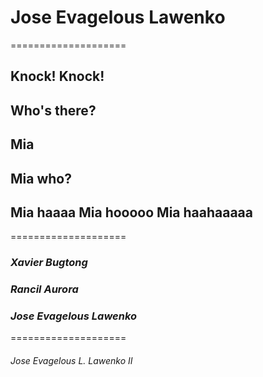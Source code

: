 # **Jose Evagelous Lawenko**

====================

## Knock! Knock!
## Who's there?
## Mia
## Mia who?
## Mia haaaa Mia hooooo Mia haahaaaaa

====================

### *Xavier Bugtong*
### *Rancil Aurora*
### *Jose Evagelous Lawenko*

====================

###### Jose Evagelous L. Lawenko II